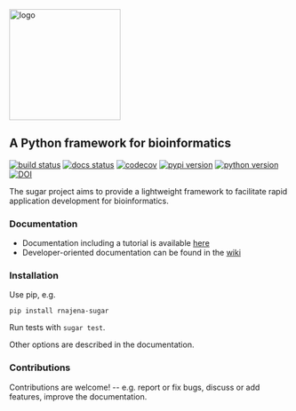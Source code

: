 <img src="https://raw.github.com/rnajena/sugar/logo/sugar_logo.png" alt="logo" width="200">

## A Python framework for bioinformatics
[![build status](https://github.com/rnajena/sugar/workflows/tests/badge.svg)](https://github.com/rnajena/sugar/actions)
[![docs status](https://readthedocs.org/projects/rnajena-sugar/badge/?version=latest)](https://rnajena-sugar.readthedocs.io)
[![codecov](https://codecov.io/gh/rnajena/sugar/branch/master/graph/badge.svg)](https://codecov.io/gh/rnajena/sugar)
[![pypi version](https://img.shields.io/pypi/v/rnajena-sugar.svg)](https://pypi.python.org/pypi/rnajena-sugar)
[![python version](https://img.shields.io/pypi/pyversions/rnajena-sugar.svg)](https://python.org)
[![DOI](https://zenodo.org/badge/DOI/10.5281/zenodo.11388074.svg)](https://doi.org/10.5281/zenodo.11388074)

The sugar project aims to provide a lightweight framework to facilitate rapid application development for bioinformatics.

### Documentation

* Documentation including a tutorial is available [here](https://rnajena-sugar.readthedocs.io)
* Developer-oriented documentation can be found in the [wiki](https://github.com/rnajena/sugar/wiki)

### Installation

Use pip, e.g.

```
pip install rnajena-sugar
```

Run tests with `sugar test`.

Other options are described in the documentation.

### Contributions

Contributions are welcome! -- e.g. report or fix bugs, discuss or add features, improve the documentation.
